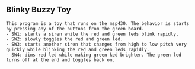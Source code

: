 ## Blinky Buzzy Toy
	
	This program is a toy that runs on the msp430. The behavior is starts by pressing any of the buttons from the green board.
	- SW1: starts a siren while the red and green leds blink rapidly.
	- SW2: slowly toggles the red and green led.
	- SW3: starts another siren that changes from high to low pitch very quickly while blinking the red and green leds rapidly.
	- SW4: dims red led while making green ked brighter. The green led turns off at the end and toggles back on.

##
